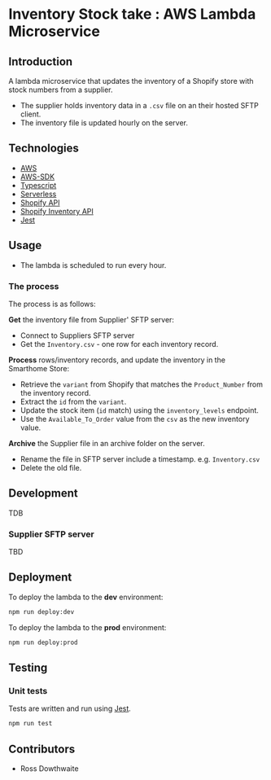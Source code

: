 # Inventory Stock take : AWS Lambda Microservice

## Introduction

A lambda microservice that updates the inventory of a Shopify store with stock numbers from a supplier.

- The supplier holds inventory data in a `.csv` file on an their hosted SFTP client.
- The inventory file is updated hourly on the server.

## Technologies

- [AWS](https://aws.amazon.com/)
- [AWS-SDK](https://docs.aws.amazon.com/AWSJavaScriptSDK/latest/index.html)
- [Typescript](https://www.typescriptlang.org/docs/home.html)
- [Serverless](https://www.serverless.com/framework/docs/)
- [Shopify API](https://shopify.dev/docs/admin-api/rest/reference)
- [Shopify Inventory API](https://shopify.dev/docs/admin-api/rest/reference/inventory)
- [Jest](https://jestjs.io/en/)

## Usage

- The lambda is scheduled to run every hour.

### The process

The process is as follows:

**Get** the inventory file from Supplier' SFTP server:

- Connect to Suppliers SFTP server
- Get the `Inventory.csv` - one row for each inventory record.

**Process** rows/inventory records, and update the inventory in the Smarthome Store:

- Retrieve the `variant` from Shopify that matches the `Product_Number` from the inventory record.
- Extract the `id` from the `variant`.
- Update the stock item (`id` match) using the `inventory_levels` endpoint.
- Use the `Available_To_Order` value from the `csv` as the new inventory value.

**Archive** the Supplier file in an archive folder on the server.

- Rename the file in SFTP server include a timestamp. e.g. `Inventory.csv`
- Delete the old file.

## Development

TDB

### Supplier SFTP server

TBD

## Deployment

To deploy the lambda to the **dev** environment:

```bash
npm run deploy:dev
```

To deploy the lambda to the **prod** environment:

```bash
npm run deploy:prod
```

## Testing

### Unit tests

Tests are written and run using [Jest](https://jestjs.io/en/).

```bash
npm run test
```

## Contributors

- Ross Dowthwaite
